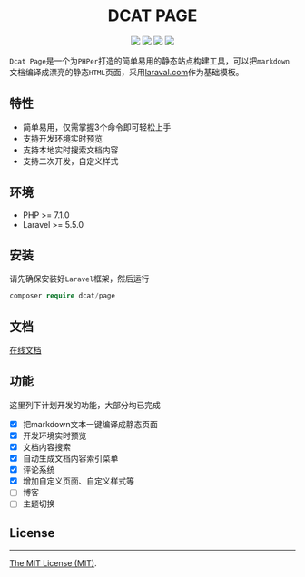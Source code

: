 <div align="center">

# DCAT PAGE

<p>
    <a href="https://github.com/jqhph/dcat-page/blob/master/LICENSE"><img src="https://img.shields.io/badge/license-MIT-7389D8.svg?style=flat" ></a>
    <a href="https://github.com/jqhph/dcat-page/releases" ><img src="https://img.shields.io/github/release/jqhph/dcat-page.svg?color=4099DE" /></a> 
    <a href="https://packagist.org/packages/dcat/page"><img src="https://img.shields.io/packagist/dt/dcat/page.svg?color=" /></a> 
    <a><img src="https://img.shields.io/badge/php-7.1+-59a9f8.svg?style=flat" /></a> 
</p>

</div>

`Dcat Page`是一个为`PHPer`打造的简单易用的静态站点构建工具，可以把`markdown`文档编译成漂亮的静态`HTML`页面，采用[laraval.com](https://github.com/laravel/laravel.com)作为基础模板。


## 特性

+ 简单易用，仅需掌握3个命令即可轻松上手
+ 支持开发环境实时预览
+ 支持本地实时搜索文档内容
+ 支持二次开发，自定义样式


## 环境
 - PHP >= 7.1.0
 - Laravel >= 5.5.0

## 安装

请先确保安装好`Laravel`框架，然后运行

```php
composer require dcat/page
```

## 文档

[在线文档](https://jqhph.github.io/dcat-page/)


## 功能

这里列下计划开发的功能，大部分均已完成

- [x] 把markdown文本一键编译成静态页面
- [x] 开发环境实时预览
- [x] 文档内容搜索
- [x] 自动生成文档内容索引菜单
- [x] 评论系统
- [x] 增加自定义页面、自定义样式等
- [ ] 博客
- [ ] 主题切换

## License
------------
[The MIT License (MIT)](LICENSE).